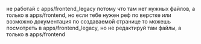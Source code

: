 не работай с apps/frontend_legacy потому что там нет нужных файлов, а только в apps/frontend, но если тебе нужен реф по верстке или возможно документация по создаваемой странице то можешь посмотреть в apps/frontend_legacy, но не редактируй там файлы, а только в apps/frontend